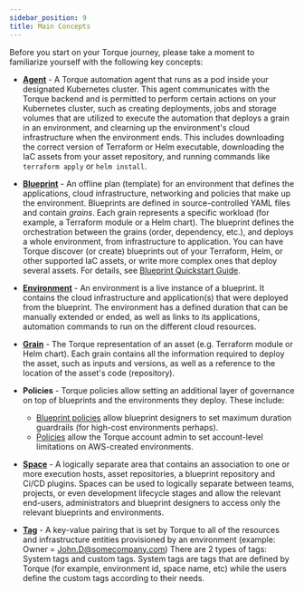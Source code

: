 ```yaml
---
sidebar_position: 9
title: Main Concepts
---
```


Before you start on your Torque journey, please take a moment to familiarize yourself with the following key concepts:

* [**Agent**](/getting-started/Connect%20an%20agent) - A Torque automation agent that runs as a pod inside your designated Kubernetes cluster. This agent communicates with the Torque backend and is permitted to perform certain actions on your Kubernetes cluster, such as creating deployments, jobs and storage volumes that are utilized to execute the automation that deploys a grain in an environment, and clearning up the environment's cloud infrastructure when the environment ends. This includes downloading the correct version of Terraform or Helm executable, downloading the IaC assets from your asset repository, and running commands like ```terraform apply``` or ```helm install```.

* [**Blueprint**](/blueprint-designer-guide/blueprints) - An offline plan (template) for an environment that defines the applications, cloud infrastructure, networking and policies that make up the environment. Blueprints are defined in source-controlled YAML files and contain *grains*. Each grain represents a specific workload (for example, a Terraform module or a Helm chart). The blueprint defines the orchestration between the grains (order, dependency, etc.), and deploys a whole environment, from infrastructure to application. You can have Torque discover (or create) blueprints out of your Terraform, Helm, or other supported IaC assets, or write more complex ones that deploy several assets. For details, see [Blueprint Quickstart Guide](/blueprint-designer-guide/blueprint-quickstart-guide).

* [**Environment**](/getting-started/Launch-environment) - An environment is a live instance of a blueprint. It contains the cloud infrastructure and application(s) that were deployed from the blueprint. The environment has a defined duration that can be manually extended or ended, as well as links to its applications, automation commands to run on the different cloud resources.

* [**Grain**](/blueprint-designer-guide/blueprints#grains) - The Torque representation of an asset (e.g. Terraform module or Helm chart). Each grain contains all the information required to deploy the asset, such as inputs and versions, as well as a reference to the location of the asset's code (repository).

* **Policies** - Torque policies allow setting an additional layer of governance on top of blueprints and the environments they deploy. These include:
    * [Blueprint policies](/blueprint-designer-guide/Policies) allow blueprint designers to set maximum duration guardrails (for high-cost environments perhaps).
    * [Policies](/admin-guide/policies) allow the Torque account admin to set account-level limitations on AWS-created environments.

* [**Space**](/getting-started/Create%20your%20space) - A logically separate area that contains an association to one or more execution hosts, asset repositories, a blueprint repository and Ci/CD plugins. Spaces can be used to logically separate between teams, projects, or even development lifecycle stages and allow the relevant end-users, administrators and blueprint designers to access only the relevant blueprints and environments. 

* [**Tag**](/admin-guide/tags) - A key-value pairing that is set by Torque to all of the resources and infrastructure entities provisioned by an environment (example: Owner = John.D@somecompany.com) There are 2 types of tags: System tags and custom tags. System tags are tags that are defined by Torque (for example, environment id, space name, etc) while the users define the custom tags according to their needs. 
